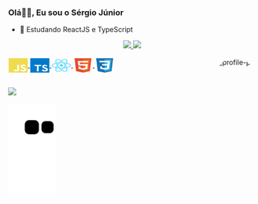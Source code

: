 ### Olá👋🏽, Eu sou o Sérgio Júnior

- 📘 Estudando ReactJS e TypeScript

<div align="center">
  <a href="https://github.com/sergiojunior13">
  <img height="180em" src="https://github-readme-stats.vercel.app/api?username=sergiojunior13&show_icons=true&theme=github_dark&include_all_commits=true&count_private=true"/>
  <img height="180em" src="https://github-readme-stats.vercel.app/api/top-langs/?username=sergiojunior13&layout=compact&langs_count=7&theme=github_dark"/>
</div>
  
  <div style="display: inline_block"><br>
  <img align="center" alt="Js" height="30" width="40" src="https://raw.githubusercontent.com/devicons/devicon/master/icons/javascript/javascript-plain.svg">
  <img align="center" alt="Ts" height="30" width="40" src="https://raw.githubusercontent.com/devicons/devicon/master/icons/typescript/typescript-plain.svg">
  <img align="center" alt="React" height="30" width="40" src="https://raw.githubusercontent.com/devicons/devicon/master/icons/react/react-original.svg">
  <img align="center" alt="HTML" height="30" width="40" src="https://raw.githubusercontent.com/devicons/devicon/master/icons/html5/html5-original.svg">
  <img align="center" alt="CSS" height="30" width="40" src="https://raw.githubusercontent.com/devicons/devicon/master/icons/css3/css3-original.svg">
<img align="right" alt="profile-pic" height="150" style="border-radius:50px;" src="https://github.com/sergiojunior13.png">
</div>
  
  ##
  <a href="https://www.linkedin.com/in/sergiojunior15" target="_blank"><img src="https://img.shields.io/badge/-LinkedIn-%230077B5?style=for-the-badge&logo=linkedin&logoColor=white" target="_blank"></a>
</div>

  ![Snake animation](https://github.com/sergiojunior13/sergiojunior13/blob/output/github-contribution-grid-snake.svg)
